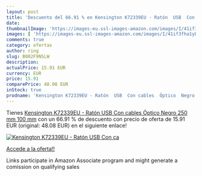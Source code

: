 ```yaml
---
layout: post
title: 'Descuento del 66.91 % en Kensington K72339EU - Ratón  USB  Con ca'
date: 
thumbnailImage: 'https://images-eu.ssl-images-amazon.com/images/I/41if3fha1yL._SL200_.jpg'
images: [ 'https://images-eu.ssl-images-amazon.com/images/I/41if3fha1yL._SL200_.jpg' ]
comments: true
category: ofertas
author: ring
slug: B002F9NSLW
description:
actualPrice: 15.91 EUR
currency: EUR
price: 15.91
comparePrice: 48.08 EUR
inStock: true
prodname: 'Kensington K72339EU - Ratón  USB  Con cables  Óptico  Negro  250 mm  100 mm'
---
```


Tienes [Kensington K72339EU - Ratón  USB  Con cables  Óptico  Negro  250 mm  100 mm](https://www.amazon.es/dp/B002F9NSLW/?tag=tolees-21) con un 66.91 % de descuento con precio de oferta de 15.91 EUR (original: 48.08 EUR) en el siguiente enlace!

[![Kensington K72339EU - Ratón  USB  Con ca](https://images-eu.ssl-images-amazon.com/images/I/41if3fha1yL._SL200_.jpg)](https://www.amazon.es/dp/B002F9NSLW/?tag=tolees-21)

[Accede a la oferta!!](https://www.amazon.es/dp/B002F9NSLW/?tag=tolees-21)

Links participate in Amazon Associate program and might generate a comission on qualifying sales


